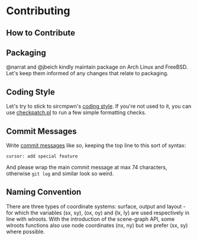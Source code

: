 # Contributing

## How to Contribute

## Packaging

@narrat and @jbeich kindly maintain package on Arch Linux and FreeBSD. Let's
keep them informed of any changes that relate to packaging.

## Coding Style

Let's try to stick to sircmpwn's [coding style]. If you're not used to it, you
can use [checkpatch.pl] to run a few simple formatting checks.

## Commit Messages

Write [commit messages] like so, keeping the top line to this sort of syntax:

```
cursor: add special feature
```

And please wrap the main commit message at max 74 characters, otherwise `git log` and similar look so weird.

## Naming Convention

There are three types of coordinate systems: surface, output and layout - for
which the variables (sx, sy), (ox, oy) and (lx, ly) are used respectively in
line with wlroots.
With the introduction of the scene-graph API, some wlroots functions also use
node coordinates (nx, ny) but we prefer (sx, sy) where possible.


[coding style]: https://git.sr.ht/~sircmpwn/cstyle
[commit messages]: https://gitlab.freedesktop.org/wlroots/wlroots/-/blob/master/CONTRIBUTING.md#commit-messages 
[checkpatch.pl]: https://github.com/johanmalm/checkpatch.pl

